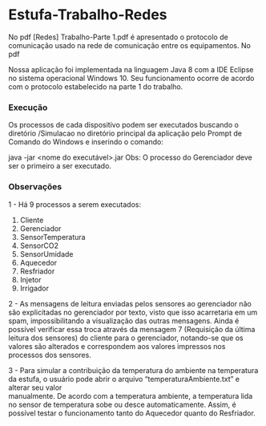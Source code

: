 # Estufa-Trabalho-Redes
No pdf [Redes] Trabalho-Parte 1.pdf é apresentado o protocolo de comunicação usado na rede de comunicação entre os equipamentos.
No pdf 

Nossa aplicação foi implementada na linguagem Java 8 com a IDE Eclipse no sistema operacional Windows 10. Seu funcionamento ocorre de acordo com o protocolo estabelecido na parte 1 do trabalho.

### Execução
Os processos de cada dispositivo podem ser executados buscando o diretório /Simulacao no diretório principal da aplicação pelo Prompt de Comando do Windows e inserindo              o comando: 
 
java -jar <nome do executável>.jar 
Obs: O processo do Gerenciador deve ser o primeiro a ser executado. 

### Observações 
1 - Há 9 processos a serem executados: 
1. Cliente 
2. Gerenciador 
3. SensorTemperatura 
4. SensorCO2 
5. SensorUmidade 
6. Aquecedor 
7. Resfriador 
8. Injetor 
9. Irrigador  
 
2 - As mensagens de leitura enviadas pelos sensores ao gerenciador não são explicitadas no gerenciador por texto, visto que isso acarretaria em um spam,            impossibilitando a visualização das outras mensagens. Ainda é possível verificar essa troca através da mensagem 7 (Requisição da última             leitura dos sensores) do cliente para o gerenciador, notando-se que os valores são             alterados e correspondem aos valores impressos nos processos dos sensores. 
 
3 - Para simular a contribuição da temperatura do ambiente na temperatura da estufa, o usuário pode abrir o arquivo “temperaturaAmbiente.txt” e alterar seu valor            
manualmente. De acordo com a temperatura ambiente, a temperatura lida no sensor de temperatura sobe ou desce automaticamente. Assim, é possível testar o funcionamento tanto do Aquecedor quanto do Resfriador. 
